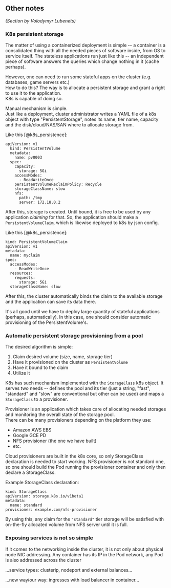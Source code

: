 
## Other notes

_(Section by Volodymyr Lubenets)_

### K8s persistent storage

The matter of using a containerized deployment is simple -- a container is a consolidated thing with all the needed pieces of software inside, from OS to service itself. The stateless applications run just like this -- an independent piece of software answers the queries which change nothing in it (cache perhaps).

However, one can need to run some stateful apps on the cluster (e.g. databases, game servers etc.)  
How to do this? The way is to allocate a persistent storage and grant a right to use it to the application.  
K8s is capable of doing so.

Manual mechanism is simple.  
Just like a deployment, cluster administrator writes a YAML file of a k8s object with type "PersistentStorage", notes its name, tier name, capacity and the disk/cloud/NAS/SAN where to allocate storage from.

Like this [@k8s_persistence]:

```
apiVersion: v1
  kind: PersistentVolume
  metadata:
    name: pv0003
  spec:
    capacity:
      storage: 5Gi
    accessModes:
      - ReadWriteOnce
    persistentVolumeReclaimPolicy: Recycle
    storageClassName: slow
    nfs:
      path: /tmp
      server: 172.18.0.2
```

After this, storage is created. Until bound, it is free to be used by any application *claiming* for that. So, the application should make a `PersistentVolumeClaim`, which is likewise deployed to k8s by json config.

Like this [@k8s_persistence]:

```
kind: PersistentVolumeClaim
apiVersion: v1
metadata:
  name: myclaim
spec:
  accessModes:
    - ReadWriteOnce
  resources:
    requests:
      storage: 5Gi
  storageClassName: slow
```
After this, the cluster automatically binds the claim to the available storage and the application can save its data there.

It's all good until we have to deploy large quantity of stateful applications (perhaps, automatically). In this case, one should consider automatic provisioning of the PersistentVolume's.

### Automatic persistent storage provisioning from a pool

The desired algorithm is simple:

1. Claim desired volume (size, name, storage tier)
2. Have it provisioned on the cluster as `PersistentVolume`
3. Have it bound to the claim
4. Utilize it

K8s has such mechanism implemented with the `StorageClass` k8s object. It serves two needs -- defines the pool and its tier (just a string, "fast", "standard" and "slow" are conventional but other can be used) and maps a `StorageClass` to a provisioner.

Provisioner is an application which takes care of allocating needed storages and monitoring the overall state of the storage pool.  
There can be many provisioners depending on the platform they use:

* Amazon AWS EBS
* Google GCE PD
* NFS provisioner (the one we have built)
* etc.

Cloud provisioners are built in the k8s core, so only StorageClass declaration is needed to start working.
NFS provisioner is not standard one, so one should build the Pod running the provisioner container and only then declare a StorageClass.

Example StorageClass declaration:

```
kind: StorageClass
apiVersion: storage.k8s.io/v1beta1
metadata:
  name: standard
provisioner: example.com/nfs-provisioner
```

By using this, any claim for the `"standard"` tier storage will be satisfied with on-the-fly allocated volume from NFS server until it is full.

### Exposing services is not so simple

If it comes to the networking inside the cluster, it is not only about physical node NIC addressing. Any container has its IP in the Pod network, any Pod is also addressed across the cluster

...service types: clusterip, nodeport and external balances...

...new way/our way: ingresses with load balancer in container...



